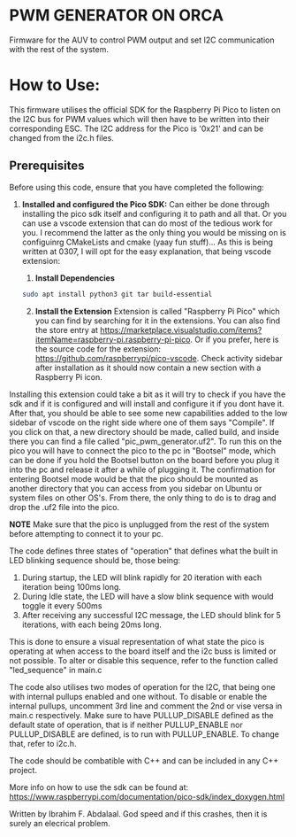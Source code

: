 # PWM GENERATOR ON ORCA
Firmware for the AUV to control PWM output and set I2C communication with the rest of the system.

# How to Use: 
This firmware utilises the official SDK for the Raspberry Pi Pico to listen on the I2C bus for PWM values which will then have to be written into their corresponding ESC. The I2C address for the Pico is '0x21' and can be changed from the i2c.h files. 
 
 ## Prerequisites 
 Before using this code, ensure that you have completed the following: 
 1. **Installed and configured the Pico SDK:**
   Can either be done through installing the pico sdk itself and configuring it to path and all that. Or you can use a vscode extension that can do most of the tedious work for you. I recommend the latter as the only thing you would be missing on is configuinrg CMakeLists and cmake (yaay fun stuff)...
   As this is being written at 0307, I will opt for the easy explanation, that being vscode extension:

      1. **Install Dependencies**
      ```bash
      sudo apt install python3 git tar build-essential
      ```
      2. **Install the Extension**
      Extension is called "Raspberry Pi Pico" which you can find by searching for it in the extensions. 
      You can also find the store entry at  https://marketplace.visualstudio.com/items?itemName=raspberry-pi.raspberry-pi-pico.
      Or if you prefer, here is the source code for the extension:  https://github.com/raspberrypi/pico-vscode.
      Check activity sidebar after installation as it should now contain a new section with a Raspberry Pi icon. 

Installing this extension could take a bit as it will try to check if you have the sdk and if it is configured and will install and configure it if you dont have it. After that, you should be able to see some new capabilities added to the low sidebar of vscode on the right side where one of them says "Compile". If you click on that, a new directory should be made, called build, and inside there you can find a file called "pic_pwm_generator.uf2". To run this on the pico you will have to connect the pico to the pc in "Bootsel" mode, which can be done if you hold the Bootsel button on the board before you plug it into the pc and release it after a while of plugging it. The confirmation for entering Bootsel mode would be that the pico should be mounted as another directory that you can access from you sidebar on Ubuntu or system files on other OS's. From there, the only thing to do is to drag and drop the .uf2 file into the pico. 

**NOTE** Make sure that the pico is unplugged from the rest of the system before attempting to connect it to your pc. 

The code defines three states of "operation" that defines what the built in LED blinking sequence should be, those being: 
1. During startup, the LED will blink rapidly for 20 iteration with each iteration being 100ms long. 
2. During Idle state, the LED will have a slow blink sequence with would toggle it every 500ms 
3. After receiving any successful I2C message, the LED should blink for 5 iterations, with each being 20ms long. 

This is done to ensure a visual representation of what state the pico is operating at when access to the board itself and the i2c buss is limited or not possible. To alter or disable this sequence, refer to the function called "led_sequence" in main.c

The code also utilises two modes of operation for the I2C, that being one with internal pullups enabled and one without. To disable or enable the internal pullups, uncomment 3rd line and comment the 2nd or vise versa in main.c respectively. Make sure to have PULLUP_DISABLE defined as the default state of operation, that is if neither PULLUP_ENABLE nor PULLUP_DISABLE are defined, is to run with PULLUP_ENABLE. To change that, refer to i2c.h. 

The code should be combatible with C++ and can be included in any C++ project. 

More info on how to use the sdk can be found at: 
https://www.raspberrypi.com/documentation/pico-sdk/index_doxygen.html

Written by Ibrahim F. Abdalaal. God speed and if this crashes, then it is surely an elecrical problem.